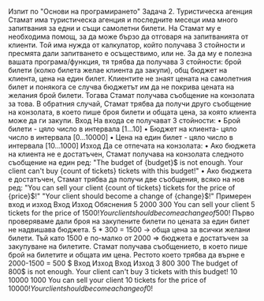 Изпит по "Основи на програмирането"
Задача 2. Туристическа агенция
Стамат има туристическа агенция и последните месеци има много запитвания за едни и същи самолетни билети. На Стамат му е необходима помощ, за да може бързо да отговаря на запитванията от клиенти. Той има нужда от калкулатор, който получава 3 стойности и пресмята дали запитването е осъществимо, или не. За да му е полезна вашата програма/функция, тя трябва да получава 3 стойности: брой билети (колко билета желае клиента да закупи), общ бюджет на клиента, цена на един билет.
Клиентите не знаят цената на самолетния билет и понякога се случва бюджетът им да не покрива цената на желания брой  билети. Тогава Стамат получава съобщение на конзолата за това. В обратния случай, Стамат трябва да получи друго съобщение на конзолата, в което пише броя билети и общата цена, за която клиента може да ги закупи.
Вход
На входа се получават 3 стойности:
    • Брой билети - цяло число в интервала [1...10]
    • Бюджет на клиента- цяло число в интервала [0…10000]
    • Цена на един билет - цяло число в интервала [10…1000]
Изход
Да се отпечата на конзолата: 
    • Ако бюджета на клиента не е достатъчен, Стамат получава на конзолата следното съобщение на един ред: 
"The budget of {budget}$ is not enough. Your client can't buy {count of tickets} tickets with this budget!" 
    • Ако бюджета е достатъчен, Стамат трябва да получи две съобщения, всяко на нов ред:
 "You can sell your client {count of tickets} tickets for the price of {price}$!"
"Your client should become a change of {change}$!"
Примерен вход и изход
Вход
Изход
Обяснения
5
2000
300
You can sell your client 5
tickets for the price of 1500$!
Your client should become a change of 500$!
Първо проверяваме дали броя на закупените билети по цената за един билет не надвишава бюджета.
5 * 300 = 1500 -> обща цена за всички желани билети.
Тъй като 1500 е по-малко от  2000 => бюджета е достатъчен за закупуване на билетите. Стамат получава съобщението, в което пише брой на билетите и общата им цена.
Рестото което трябва да върне е 2000-1500 = 500 $
Вход
Изход
Вход
Изход
3
800
300
The budget of 800$ is not enough. Your client can't buy 3 tickets with this budget!
10
10000
1000
You can sell your client 10 tickets for the price of 10000$!
Your client should become a change of 0$!

